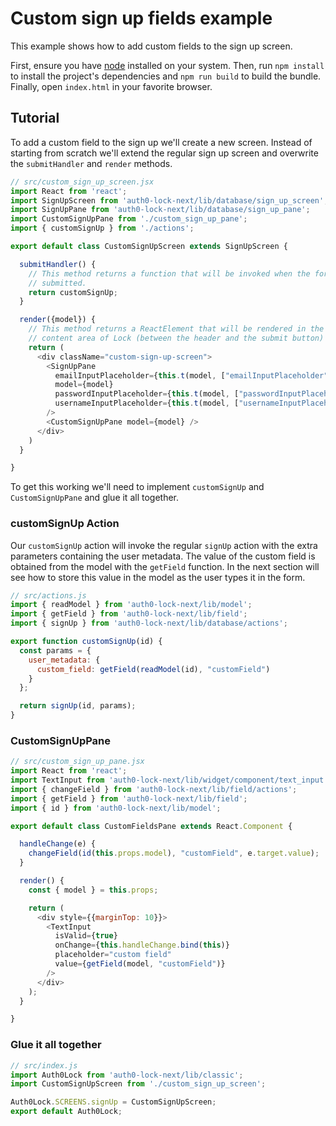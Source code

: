 # Custom sign up fields example

This example shows how to add custom fields to the sign up screen.

First, ensure you have [node](https://nodejs.org/) installed on your system. Then, run `npm install` to install the project's dependencies and `npm run build` to build the bundle. Finally, open `index.html` in your favorite browser.

## Tutorial

To add a custom field to the sign up we'll create a new screen. Instead of starting from scratch we'll extend the regular sign up screen and overwrite the `submitHandler` and `render` methods.

```js
// src/custom_sign_up_screen.jsx
import React from 'react';
import SignUpScreen from 'auth0-lock-next/lib/database/sign_up_screen';
import SignUpPane from 'auth0-lock-next/lib/database/sign_up_pane';
import CustomSignUpPane from './custom_sign_up_pane';
import { customSignUp } from './actions';

export default class CustomSignUpScreen extends SignUpScreen {

  submitHandler() {
    // This method returns a function that will be invoked when the form is
    // submitted.
    return customSignUp;
  }

  render({model}) {
    // This method returns a ReactElement that will be rendered in the main
    // content area of Lock (between the header and the submit button)
    return (
      <div className="custom-sign-up-screen">
        <SignUpPane
          emailInputPlaceholder={this.t(model, ["emailInputPlaceholder"], {__textOnly: true})}
          model={model}
          passwordInputPlaceholder={this.t(model, ["passwordInputPlaceholder"], {__textOnly: true})}
          usernameInputPlaceholder={this.t(model, ["usernameInputPlaceholder"], {__textOnly: true})}
        />
        <CustomSignUpPane model={model} />
      </div>
    )
  }

}
```

To get this working we'll need to implement `customSignUp` and `CustomSignUpPane` and glue it all together.

### customSignUp Action

Our `customSignUp` action will invoke the regular `signUp` action with the extra parameters containing the user metadata. The value of the custom field is obtained from the model with the `getField` function. In the next section will see how to store this value in the model as the user types it in the form.

```js
// src/actions.js
import { readModel } from 'auth0-lock-next/lib/model';
import { getField } from 'auth0-lock-next/lib/field';
import { signUp } from 'auth0-lock-next/lib/database/actions';

export function customSignUp(id) {
  const params = {
    user_metadata: {
      custom_field: getField(readModel(id), "customField")
    }
  };

  return signUp(id, params);
}
```

### CustomSignUpPane

```js
// src/custom_sign_up_pane.jsx
import React from 'react';
import TextInput from 'auth0-lock-next/lib/widget/component/text_input';
import { changeField } from 'auth0-lock-next/lib/field/actions';
import { getField } from 'auth0-lock-next/lib/field';
import { id } from 'auth0-lock-next/lib/model';

export default class CustomFieldsPane extends React.Component {

  handleChange(e) {
    changeField(id(this.props.model), "customField", e.target.value);
  }

  render() {
    const { model } = this.props;

    return (
      <div style={{marginTop: 10}}>
        <TextInput
          isValid={true}
          onChange={this.handleChange.bind(this)}
          placeholder="custom field"
          value={getField(model, "customField")}
        />
      </div>
    );
  }

}
```

### Glue it all together

```js
// src/index.js
import Auth0Lock from 'auth0-lock-next/lib/classic';
import CustomSignUpScreen from './custom_sign_up_screen';

Auth0Lock.SCREENS.signUp = CustomSignUpScreen;
export default Auth0Lock;
```
